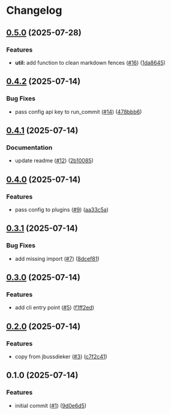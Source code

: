 # Changelog

## [0.5.0](https://github.com/jbussdieker/jbussdieker-commit/compare/v0.4.2...v0.5.0) (2025-07-28)


### Features

* **util:** add function to clean markdown fences ([#16](https://github.com/jbussdieker/jbussdieker-commit/issues/16)) ([1da8645](https://github.com/jbussdieker/jbussdieker-commit/commit/1da8645371702b96ce9050e200b9ce66546eb6d6))

## [0.4.2](https://github.com/jbussdieker/jbussdieker-commit/compare/v0.4.1...v0.4.2) (2025-07-14)


### Bug Fixes

* pass config api key to run_commit ([#14](https://github.com/jbussdieker/jbussdieker-commit/issues/14)) ([478bbb6](https://github.com/jbussdieker/jbussdieker-commit/commit/478bbb68086edc14955a65380a9e1bbafc0bec56))

## [0.4.1](https://github.com/jbussdieker/jbussdieker-commit/compare/v0.4.0...v0.4.1) (2025-07-14)


### Documentation

* update readme ([#12](https://github.com/jbussdieker/jbussdieker-commit/issues/12)) ([2b10085](https://github.com/jbussdieker/jbussdieker-commit/commit/2b1008595589acb33c3e9a93664890ddae8d7f08))

## [0.4.0](https://github.com/jbussdieker/jbussdieker-commit/compare/v0.3.1...v0.4.0) (2025-07-14)


### Features

* pass config to plugins ([#9](https://github.com/jbussdieker/jbussdieker-commit/issues/9)) ([aa33c5a](https://github.com/jbussdieker/jbussdieker-commit/commit/aa33c5a54cc9fe600064b6eb6e9f4aea8ae8f2e4))

## [0.3.1](https://github.com/jbussdieker/jbussdieker-commit/compare/v0.3.0...v0.3.1) (2025-07-14)


### Bug Fixes

* add missing import ([#7](https://github.com/jbussdieker/jbussdieker-commit/issues/7)) ([8dcef81](https://github.com/jbussdieker/jbussdieker-commit/commit/8dcef811a72e485942182136db36247a9b0f9ef6))

## [0.3.0](https://github.com/jbussdieker/jbussdieker-commit/compare/v0.2.0...v0.3.0) (2025-07-14)


### Features

* add cli entry point ([#5](https://github.com/jbussdieker/jbussdieker-commit/issues/5)) ([f1ff2ed](https://github.com/jbussdieker/jbussdieker-commit/commit/f1ff2ed5e4feb2bbcc973b7ab00719d3d59313f1))

## [0.2.0](https://github.com/jbussdieker/jbussdieker-commit/compare/v0.1.0...v0.2.0) (2025-07-14)


### Features

* copy from jbussdieker ([#3](https://github.com/jbussdieker/jbussdieker-commit/issues/3)) ([c7f2c41](https://github.com/jbussdieker/jbussdieker-commit/commit/c7f2c4139fe771a01ee2c01b22242f691bd99a4d))

## 0.1.0 (2025-07-14)


### Features

* initial commit ([#1](https://github.com/jbussdieker/jbussdieker-commit/issues/1)) ([9d0e6d5](https://github.com/jbussdieker/jbussdieker-commit/commit/9d0e6d5391733f8d3b62e8ac51687a29dc0c2848))
